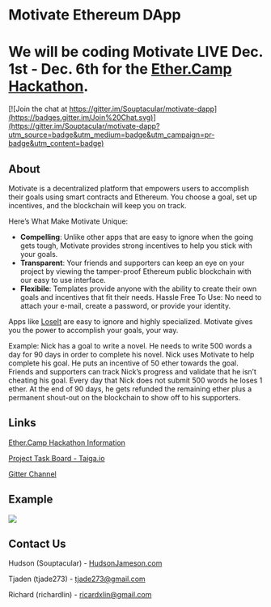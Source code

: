 # Motivate Ethereum DApp
# We will be coding Motivate LIVE Dec. 1st - Dec. 6th for the [Ether.Camp Hackathon](http://hack.ether.camp/).

[![Join the chat at https://gitter.im/Souptacular/motivate-dapp](https://badges.gitter.im/Join%20Chat.svg)](https://gitter.im/Souptacular/motivate-dapp?utm_source=badge&utm_medium=badge&utm_campaign=pr-badge&utm_content=badge)

## About
Motivate is a decentralized platform that empowers users to accomplish their goals using smart contracts and Ethereum. You choose a goal, set up incentives, and the blockchain will keep you on track. 

Here’s What Make Motivate Unique:
* **Compelling**: Unlike other apps that are easy to ignore when the going gets tough, Motivate provides strong incentives to help you stick with your goals.
* **Transparent**: Your friends and supporters can keep an eye on your project by viewing the tamper-proof Ethereum public blockchain with our easy to use interface.
* **Flexibile**: Templates provide anyone with the ability to create their own goals and incentives that fit their needs.
Hassle Free To Use: No need to attach your e-mail, create a password, or provide your identity.

Apps like [LoseIt](https://www.loseit.com/) are easy to ignore and highly specialized. Motivate gives you the power to accomplish your goals, your way.

Example: Nick has a goal to write a novel. He needs to write 500 words a day for 90 days in order to complete his novel. Nick uses Motivate to help complete his goal. He puts an incentive of 50 ether towards the goal. Friends and supporters can track Nick’s progress and validate that he isn’t cheating his goal. Every day that Nick does not submit 500 words he loses 1 ether. At the end of 90 days, he gets refunded the remaining ether plus a permanent shout-out on the blockchain to show off to his supporters.

## Links
[Ether.Camp Hackathon Information](http://hack.ether.camp/)

[Project Task Board - Taiga.io](https://tree.taiga.io/project/souptacular-motivate-dapp/)

[Gitter Channel](https://gitter.im/Souptacular/motivate-dapp)

## Example
![](https://cloud.githubusercontent.com/assets/3460120/11315432/3f5083fa-8fb7-11e5-885c-4e21433967e3.png)

## Contact Us
Hudson (Souptacular) - [HudsonJameson.com](http://hudsonjameson.com/)

Tjaden (tjade273) -  [tjade273@gmail.com](mailto:tjade273@gmail.com)

Richard (richardlin) -  [ricardxlin@gmail.com](mailto:ricardxlin@gmail.com)
